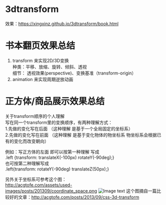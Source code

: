 # 3dtransform
效果：https://xingxinz.github.io/3dtransform/book.html  

# 书本翻页效果总结  
1. transform 来实现2D/3D变换  
种类：平移、放缩、旋转、倾斜、透视  
细节： 透视效果(perspective)、变换基准（transform-origin）  
2. animation 来实现周期逆放动画  

# 正方体/商品展示效果总结  
关于transform顺序的个人理解  
写在同一个transform里的变换顺序，有两种理解方式：  
1.先做的变化写在后面 （这种理解 是基于一个全局固定的坐标系）  
2.先做的变化写在前面 （这种理解 是基于变化物体的物坐标系 物坐标系会根据已有的变化而改变朝向）  

例如：写正方体的左面 即可以按第一种理解 写成  
 .left {transform: translateX(-100px) rotateY(-90deg);}  
也可按第二种理解写成  
.left{transform: rotateY(-90deg) translateZ(50px);}  

另外关于坐标系可参考这个图：  
http://acgtofe.com/assets/used-images/posts/201309/coordinate_space.png 
![Image text](http://acgtofe.com/assets/used-images/posts/201309/coordinate_space.png)
这个图摘自一篇比较好的文章：http://acgtofe.com/posts/2013/09/css-3d-transform

